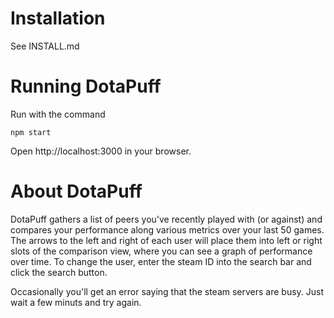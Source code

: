 # Installation
See INSTALL.md

# Running DotaPuff
Run with the command

`npm start`

Open http://localhost:3000 in your browser.

# About DotaPuff
DotaPuff gathers a list of peers you've recently played with
(or against) and compares your performance along various
metrics over your last 50 games. The arrows to the left and
right of each user will place them into left or right
slots of the comparison view, where you can see a graph
of performance over time. To change the user, enter the
steam ID into the search bar and click the search button.

Occasionally you'll get an error saying that the steam servers
are busy. Just wait a few minuts and try again.
